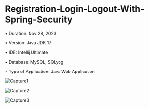 # Registration-Login-Logout-With-Spring-Security

• Duration: Nov 28, 2023

• Version: Java JDK 17

• IDE: Intellij Ultimate

• Database: MySQL, SQLyog

• Type of Application: Java Web Application

![Capture1](https://github.com/Softjay10/Registration-Login-Logout-With-Spring-Security/assets/137483242/3e1d7848-408d-4d58-b558-c70f1d77494c)

![Capture2](https://github.com/Softjay10/Registration-Login-Logout-With-Spring-Security/assets/137483242/a0d6c2e2-4fea-46b3-a6fe-0851b013f9df)

![Capture3](https://github.com/Softjay10/Registration-Login-Logout-With-Spring-Security/assets/137483242/0c6c9e6c-5a78-40f2-bc4e-c929bf1201a4)
